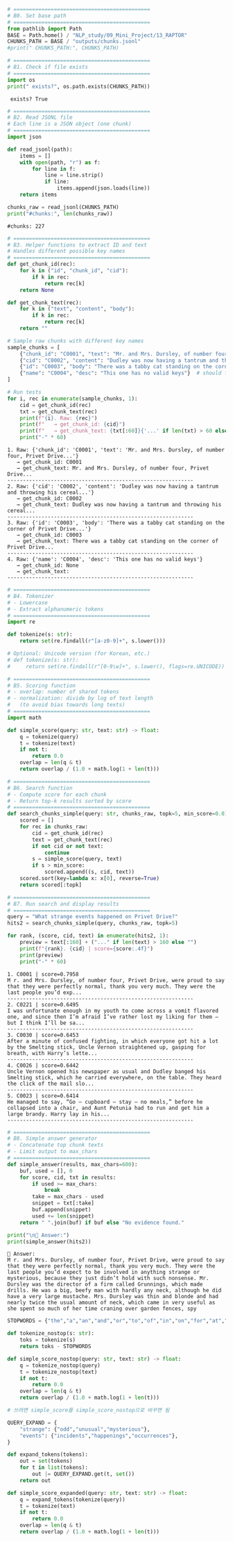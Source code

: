 ```python
# ============================================
# B0. Set base path
# ============================================
from pathlib import Path
BASE = Path.home() / "NLP_study/09_Mini_Project/13_RAPTOR"
CHUNKS_PATH = BASE / "outputs/chunks.jsonl"
#print(" CHUNKS_PATH:", CHUNKS_PATH)
```


```python
# ============================================
# B1. Check if file exists
# ============================================
import os
print(" exists?", os.path.exists(CHUNKS_PATH))
```

     exists? True



```python
# ============================================
# B2. Read JSONL file
# Each line is a JSON object (one chunk)
# ============================================
import json

def read_jsonl(path):
    items = []
    with open(path, "r") as f:
        for line in f:
            line = line.strip()
            if line:
                items.append(json.loads(line))
    return items

chunks_raw = read_jsonl(CHUNKS_PATH)
print("#chunks:", len(chunks_raw))
```

    #chunks: 227



```python
# ============================================
# B3. Helper functions to extract ID and text
# Handles different possible key names
# ============================================
def get_chunk_id(rec):
    for k in ("id", "chunk_id", "cid"):
        if k in rec:
            return rec[k]
    return None

def get_chunk_text(rec):
    for k in ("text", "content", "body"):
        if k in rec:
            return rec[k]
    return ""
```


```python
# Sample raw chunks with different key names
sample_chunks = [
    {"chunk_id": "C0001", "text": "Mr. and Mrs. Dursley, of number four, Privet Drive..."},
    {"cid": "C0002", "content": "Dudley was now having a tantrum and throwing his cereal..."},
    {"id": "C0003", "body": "There was a tabby cat standing on the corner of Privet Drive..."},
    {"name": "C0004", "desc": "This one has no valid keys"}  # should fail gracefully
]

# Run tests
for i, rec in enumerate(sample_chunks, 1):
    cid = get_chunk_id(rec)
    txt = get_chunk_text(rec)
    print(f"{i}. Raw: {rec}")
    print(f"   → get_chunk_id: {cid}")
    print(f"   → get_chunk_text: {txt[:60]}{'...' if len(txt) > 60 else ''}")
    print("-" * 60)

```

    1. Raw: {'chunk_id': 'C0001', 'text': 'Mr. and Mrs. Dursley, of number four, Privet Drive...'}
       → get_chunk_id: C0001
       → get_chunk_text: Mr. and Mrs. Dursley, of number four, Privet Drive...
    ------------------------------------------------------------
    2. Raw: {'cid': 'C0002', 'content': 'Dudley was now having a tantrum and throwing his cereal...'}
       → get_chunk_id: C0002
       → get_chunk_text: Dudley was now having a tantrum and throwing his cereal...
    ------------------------------------------------------------
    3. Raw: {'id': 'C0003', 'body': 'There was a tabby cat standing on the corner of Privet Drive...'}
       → get_chunk_id: C0003
       → get_chunk_text: There was a tabby cat standing on the corner of Privet Drive...
    ------------------------------------------------------------
    4. Raw: {'name': 'C0004', 'desc': 'This one has no valid keys'}
       → get_chunk_id: None
       → get_chunk_text: 
    ------------------------------------------------------------



```python
# ============================================
# B4. Tokenizer
# - Lowercase
# - Extract alphanumeric tokens
# ============================================
import re

def tokenize(s: str):
    return set(re.findall(r"[a-z0-9]+", s.lower()))

# Optional: Unicode version (for Korean, etc.)
# def tokenize(s: str):
#     return set(re.findall(r"[0-9\w]+", s.lower(), flags=re.UNICODE))
```


```python
# ============================================
# B5. Scoring function
# - overlap: number of shared tokens
# - normalization: divide by log of text length
#   (to avoid bias towards long texts)
# ============================================
import math

def simple_score(query: str, text: str) -> float:
    q = tokenize(query)
    t = tokenize(text)
    if not t:
        return 0.0
    overlap = len(q & t)
    return overlap / (1.0 + math.log(1 + len(t)))
```


```python
# ============================================
# B6. Search function
# - Compute score for each chunk
# - Return top-k results sorted by score
# ============================================
def search_chunks_simple(query: str, chunks_raw, topk=5, min_score=0.0):
    scored = []
    for rec in chunks_raw:
        cid = get_chunk_id(rec)
        text = get_chunk_text(rec)
        if not cid or not text:
            continue
        s = simple_score(query, text)
        if s > min_score:
            scored.append((s, cid, text))
    scored.sort(key=lambda x: x[0], reverse=True)
    return scored[:topk]

```


```python
# ============================================
# B7. Run search and display results
# ============================================
query = "What strange events happened on Privet Drive?"
hits2 = search_chunks_simple(query, chunks_raw, topk=5)

for rank, (score, cid, text) in enumerate(hits2, 1):
    preview = text[:160] + ("..." if len(text) > 160 else "")
    print(f"{rank}. {cid} | score={score:.4f}")
    print(preview)
    print("-" * 60)
```

    1. C0001 | score=0.7958
    M r. and Mrs. Dursley, of number four, Privet Drive, were proud to say that they were perfectly normal, thank you very much. They were the last people you’d exp...
    ------------------------------------------------------------
    2. C0221 | score=0.6495
    I was unfortunate enough in my youth to come across a vomit flavored one, and since then I’m afraid I’ve rather lost my liking for them — but I think I’ll be sa...
    ------------------------------------------------------------
    3. C0030 | score=0.6453
    After a minute of confused fighting, in which everyone got hit a lot by the Smelting stick, Uncle Vernon straightened up, gasping for breath, with Harry’s lette...
    ------------------------------------------------------------
    4. C0026 | score=0.6442
    Uncle Vernon opened his newspaper as usual and Dudley banged his Smelting stick, which he carried everywhere, on the table. They heard the click of the mail slo...
    ------------------------------------------------------------
    5. C0023 | score=0.6414
    He managed to say, “Go — cupboard — stay — no meals,” before he collapsed into a chair, and Aunt Petunia had to run and get him a large brandy. Harry lay in his...
    ------------------------------------------------------------



```python
# ============================================
# B8. Simple answer generator
# - Concatenate top chunk texts
# - Limit output to max_chars
# ============================================
def simple_answer(results, max_chars=600):
    buf, used = [], 0
    for score, cid, txt in results:
        if used >= max_chars:
            break
        take = max_chars - used
        snippet = txt[:take]
        buf.append(snippet)
        used += len(snippet)
    return " ".join(buf) if buf else "No evidence found."

print("\n💬 Answer:")
print(simple_answer(hits2))
```

    
    💬 Answer:
    M r. and Mrs. Dursley, of number four, Privet Drive, were proud to say that they were perfectly normal, thank you very much. They were the last people you’d expect to be involved in anything strange or mysterious, because they just didn’t hold with such nonsense. Mr. Dursley was the director of a firm called Grunnings, which made drills. He was a big, beefy man with hardly any neck, although he did have a very large mustache. Mrs. Dursley was thin and blonde and had nearly twice the usual amount of neck, which came in very useful as she spent so much of her time craning over garden fences, spy



```python
STOPWORDS = {"the","a","an","and","or","to","of","in","on","for","at","by","with","is","are","was","were"}

def tokenize_nostop(s: str):
    toks = tokenize(s)
    return toks - STOPWORDS

def simple_score_nostop(query: str, text: str) -> float:
    q = tokenize_nostop(query)
    t = tokenize_nostop(text)
    if not t:
        return 0.0
    overlap = len(q & t)
    return overlap / (1.0 + math.log(1 + len(t)))

# 쓰려면 simple_score를 simple_score_nostop으로 바꾸면 됨

```


```python
QUERY_EXPAND = {
    "strange": {"odd","unusual","mysterious"},
    "events": {"incidents","happenings","occurrences"},
}

def expand_tokens(tokens):
    out = set(tokens)
    for t in list(tokens):
        out |= QUERY_EXPAND.get(t, set())
    return out

def simple_score_expanded(query: str, text: str) -> float:
    q = expand_tokens(tokenize(query))
    t = tokenize(text)
    if not t:
        return 0.0
    overlap = len(q & t)
    return overlap / (1.0 + math.log(1 + len(t)))

```


```python

```
